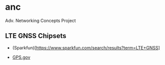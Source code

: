 # anc
Adv. Networking Concepts Project

## LTE GNSS Chipsets
* (Sparkfun)[https://www.sparkfun.com/search/results?term=LTE+GNSS]

* [GPS.gov](https://www.gps.gov)
